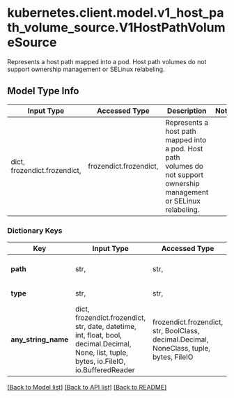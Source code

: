 # kubernetes.client.model.v1_host_path_volume_source.V1HostPathVolumeSource

Represents a host path mapped into a pod. Host path volumes do not support ownership management or SELinux relabeling.

## Model Type Info
Input Type | Accessed Type | Description | Notes
------------ | ------------- | ------------- | -------------
dict, frozendict.frozendict,  | frozendict.frozendict,  | Represents a host path mapped into a pod. Host path volumes do not support ownership management or SELinux relabeling. | 

### Dictionary Keys
Key | Input Type | Accessed Type | Description | Notes
------------ | ------------- | ------------- | ------------- | -------------
**path** | str,  | str,  | path of the directory on the host. If the path is a symlink, it will follow the link to the real path. More info: https://kubernetes.io/docs/concepts/storage/volumes#hostpath | 
**type** | str,  | str,  | type for HostPath Volume Defaults to \&quot;\&quot; More info: https://kubernetes.io/docs/concepts/storage/volumes#hostpath | [optional] 
**any_string_name** | dict, frozendict.frozendict, str, date, datetime, int, float, bool, decimal.Decimal, None, list, tuple, bytes, io.FileIO, io.BufferedReader | frozendict.frozendict, str, BoolClass, decimal.Decimal, NoneClass, tuple, bytes, FileIO | any string name can be used but the value must be the correct type | [optional]

[[Back to Model list]](../../README.md#documentation-for-models) [[Back to API list]](../../README.md#documentation-for-api-endpoints) [[Back to README]](../../README.md)

